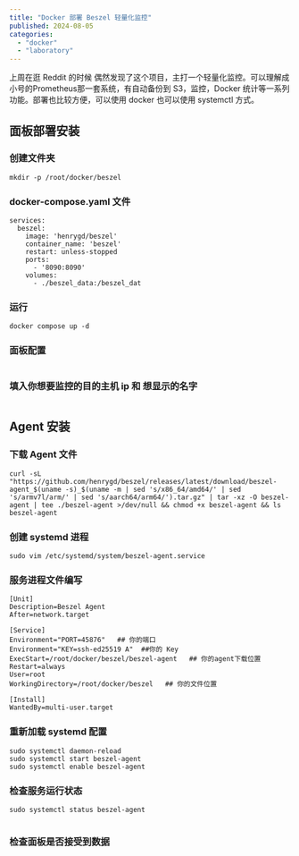 ```yaml
---
title: "Docker 部署 Beszel 轻量化监控"
published: 2024-08-05
categories: 
  - "docker"
  - "laboratory"
---
```


上周在逛 Reddit 的时候 偶然发现了这个项目，主打一个轻量化监控。可以理解成小号的Prometheus那一套系统，有自动备份到 S3，监控，Docker 统计等一系列功能。部署也比较方便，可以使用 docker 也可以使用 systemctl 方式。

## 面板部署安装

### 创建文件夹

```
mkdir -p /root/docker/beszel 
```

### docker-compose.yaml 文件

```
services:
  beszel:
    image: 'henrygd/beszel'
    container_name: 'beszel'
    restart: unless-stopped
    ports:
      - '8090:8090'
    volumes:
      - ./beszel_data:/beszel_dat
```

### 运行

```
docker compose up -d

```

### 面板配置

<picture>
    <source srcset="https://s3.catcat.blog/images/2024/08/QQ_1722823987857.avif" type="image/avif">
    <source srcset="https://s3.catcat.blog/images/2024/08/QQ_1722823987857.webp" type="image/webp">
    <img src="https://s3.catcat.blog/images/2024/08/QQ_1722823987857.jpg" alt="" loading="lazy">
</picture>

### 填入你想要监控的目的主机 ip 和 想显示的名字

<picture>
    <source srcset="https://s3.catcat.blog/images/2024/08/QQ_1722824007246.avif" type="image/avif">
    <source srcset="https://s3.catcat.blog/images/2024/08/QQ_1722824007246.webp" type="image/webp">
    <img src="https://s3.catcat.blog/images/2024/08/QQ_1722824007246.jpg" alt="" loading="lazy">
</picture>

## Agent 安装

### 下载 Agent 文件

```
curl -sL "https://github.com/henrygd/beszel/releases/latest/download/beszel-agent_$(uname -s)_$(uname -m | sed 's/x86_64/amd64/' | sed 's/armv7l/arm/' | sed 's/aarch64/arm64/').tar.gz" | tar -xz -O beszel-agent | tee ./beszel-agent >/dev/null && chmod +x beszel-agent && ls beszel-agent
```

### 创建 systemd 进程

```
sudo vim /etc/systemd/system/beszel-agent.service
```

### 服务进程文件编写

```
[Unit]
Description=Beszel Agent
After=network.target

[Service]
Environment="PORT=45876"   ## 你的端口
Environment="KEY=ssh-ed25519 A"  ##你的 Key
ExecStart=/root/docker/beszel/beszel-agent   ## 你的agent下载位置
Restart=always
User=root
WorkingDirectory=/root/docker/beszel   ## 你的文件位置

[Install]
WantedBy=multi-user.target
```

### 重新加载 systemd 配置

```
sudo systemctl daemon-reload
sudo systemctl start beszel-agent
sudo systemctl enable beszel-agent
```

### 检查服务运行状态

```
sudo systemctl status beszel-agent
```

<picture>
    <source srcset="https://s3.catcat.blog/images/2024/08/QQ_1722824074637.avif" type="image/avif">
    <source srcset="https://s3.catcat.blog/images/2024/08/QQ_1722824074637.webp" type="image/webp">
    <img src="https://s3.catcat.blog/images/2024/08/QQ_1722824074637.jpg" alt="" loading="lazy">
</picture>

### 检查面板是否接受到数据

<picture>
    <source srcset="https://s3.catcat.blog/images/2024/08/QQ_1722824383646.avif" type="image/avif">
    <source srcset="https://s3.catcat.blog/images/2024/08/QQ_1722824383646.webp" type="image/webp">
    <img src="https://s3.catcat.blog/images/2024/08/QQ_1722824383646.jpg" alt="" loading="lazy">
</picture>

<picture>
    <source srcset="https://s3.catcat.blog/images/2024/08/QQ_1722829991734.avif" type="image/avif">
    <source srcset="https://s3.catcat.blog/images/2024/08/QQ_1722829991734.webp" type="image/webp">
    <img src="https://s3.catcat.blog/images/2024/08/QQ_1722829991734.jpg" alt="" loading="lazy">
</picture>

<picture>
    <source srcset="https://s3.catcat.blog/images/2024/08/QQ_1722830018467.avif" type="image/avif">
    <source srcset="https://s3.catcat.blog/images/2024/08/QQ_1722830018467.webp" type="image/webp">
    <img src="https://s3.catcat.blog/images/2024/08/QQ_1722830018467.jpg" alt="" loading="lazy">
</picture>
